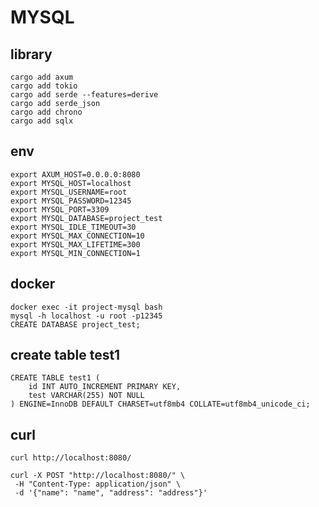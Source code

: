# MYSQL

## library
    cargo add axum
    cargo add tokio
    cargo add serde --features=derive
    cargo add serde_json
    cargo add chrono
    cargo add sqlx

## env
    export AXUM_HOST=0.0.0.0:8080
    export MYSQL_HOST=localhost
    export MYSQL_USERNAME=root
    export MYSQL_PASSWORD=12345
    export MYSQL_PORT=3309
    export MYSQL_DATABASE=project_test
    export MYSQL_IDLE_TIMEOUT=30
    export MYSQL_MAX_CONNECTION=10
    export MYSQL_MAX_LIFETIME=300
    export MYSQL_MIN_CONNECTION=1

## docker
    docker exec -it project-mysql bash
    mysql -h localhost -u root -p12345
    CREATE DATABASE project_test;

## create table test1
    CREATE TABLE test1 (
        id INT AUTO_INCREMENT PRIMARY KEY,
        test VARCHAR(255) NOT NULL
    ) ENGINE=InnoDB DEFAULT CHARSET=utf8mb4 COLLATE=utf8mb4_unicode_ci;

## curl
    curl http://localhost:8080/

    curl -X POST "http://localhost:8080/" \
     -H "Content-Type: application/json" \
     -d '{"name": "name", "address": "address"}'